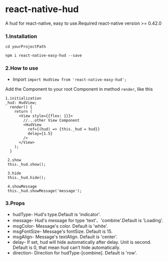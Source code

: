 # react-native-hud

A hud for react-native, easy to use.Required react-native version >= 0.42.0

### 1.Installation

`cd yourProjectPath`

`npm i react-native-easy-hud --save`

### 2.How to use
* Import
`import HudView from 'react-native-easy-hud';`

Add the Component to your root Component in method `render`, like this

```
1.initialization
_hud: HudView;
  render() {
    return (
      <View style={{flex: 1}}>
        //...other View Component
        <HudView
          ref={(hud) => {this._hud = hud}}
          delay={1.5}
        />
      </View>
    );
  }
 
 2.show
 this._hud.show();
 
 3.hide
 this._hud.hide();
 
 4.showMessage
 this._hud.showMessage('message');
```

### 3.Props

* hudType- Hud's type.Default is 'indicator'.
* message- Hud's message for type 'text'、'combine'.Default is 'Loading'.
* msgColor- Message's color. Default is 'white'.
* msgFontSize- Message's fontSize. Default is 15.
* msgAlign- Message's textAlign. Default is 'center'.
* delay- If set, hud will hide automatically after delay. Unit is second. Default is 0, that mean hud can't hide automatically.
* direction- Direction for hudType-[combine]. Default is 'row'.

